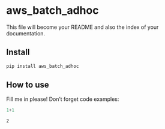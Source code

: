 aws_batch_adhoc
================

<!-- WARNING: THIS FILE WAS AUTOGENERATED! DO NOT EDIT! -->

This file will become your README and also the index of your
documentation.

## Install

``` sh
pip install aws_batch_adhoc
```

## How to use

Fill me in please! Don’t forget code examples:

``` python
1+1
```

    2
